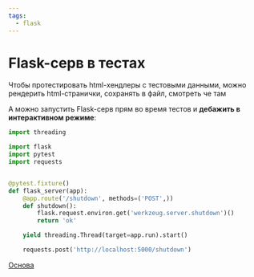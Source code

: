 ```yaml
---
tags:
  - flask
---
```


# Flask-серв в тестах

Чтобы протестировать html-хендлеры с тестовыми данными, можно рендерить html-странички, сохранять в файл, смотреть че
там

А можно запустить Flask-серв прям во время тестов и **дебажить в интерактивном режиме**:

```python
import threading

import flask
import pytest
import requests


@pytest.fixture()
def flask_server(app):
    @app.route('/shutdown', methods=('POST',))
    def shutdown():
        flask.request.environ.get('werkzeug.server.shutdown')()
        return 'ok'

    yield threading.Thread(target=app.run).start()

    requests.post('http://localhost:5000/shutdown')
```

[Основа](https://stackoverflow.com/a/60597712/5500609)